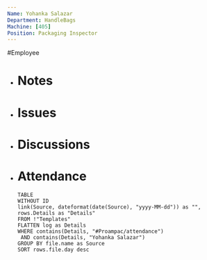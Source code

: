 ```yaml
---
Name: Yohanka Salazar
Department: HandleBags
Machine: [405]
Position: Packaging Inspector
---
```

#Employee
- # Notes
- # Issues
- # Discussions
- # Attendance
  
  ```dataview
  TABLE
  WITHOUT ID
  link(Source, dateformat(date(Source), "yyyy-MM-dd")) as "",
  rows.Details as "Details"
  FROM !"Templates"
  FLATTEN log as Details
  WHERE contains(Details, "#Proampac/attendance")
   AND contains(Details, "Yohanka Salazar")
  GROUP BY file.name as Source
  SORT rows.file.day desc
  ```